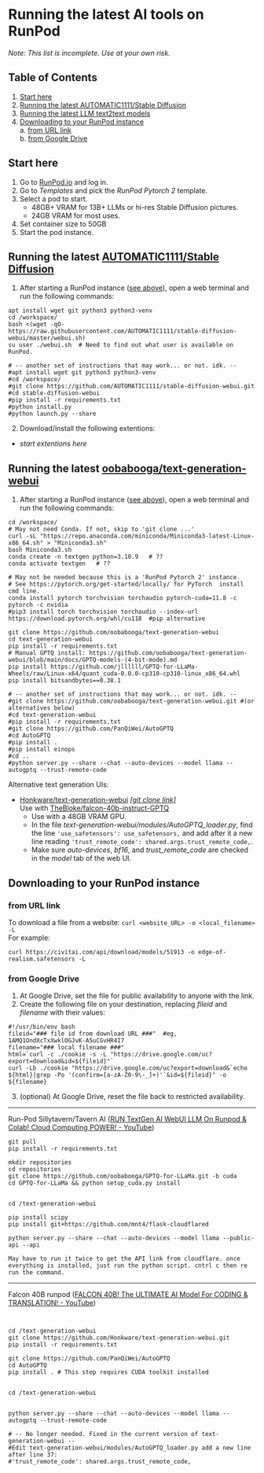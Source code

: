 # Running the latest AI tools on RunPod
_Note: This list is incomplete. Use at your own risk._

## Table of Contents
1. [Start here](#start-here)
2. [Running the latest AUTOMATIC1111/Stable Diffusion](#running-the-latest-automatic1111stable-diffusion)
3. [Running the latest LLM text2text models](#running-the-latest-llm-text2text-models)
4. [Downloading to your RunPod instance](#downloading-to-your-runpod-instance)  
    a. [from URL link](#from-url-link)  
    b. [from Google Drive](#from-google-drive)

## Start here
1. Go to [RunPod.io](https://runpod.io) and log in.
2. Go to _Templates_ and pick the _RunPod Pytorch 2_ template.
3. Select a pod to start.  
    - 48GB+ VRAM for 13B+ LLMs or hi-res Stable Diffusion pictures.
    - 24GB VRAM for most uses.
4. Set container size to 50GB
5. Start the pod instance.

## Running the latest [AUTOMATIC1111/Stable Diffusion](https://github.com/AUTOMATIC1111/stable-diffusion-webui)
1. After starting a RunPod instance ([see above](#start-here)), open a web terminal and run the following commands:
```
apt install wget git python3 python3-venv
cd /workspace/
bash <(wget -qO- https://raw.githubusercontent.com/AUTOMATIC1111/stable-diffusion-webui/master/webui.sh)
su user ./webui.sh  # Need to find out what user is available on RunPod.

# -- another set of instructions that may work... or not. idk. --
#apt install wget git python3 python3-venv
#cd /workspace/
#git clone https://github.com/AUTOMATIC1111/stable-diffusion-webui.git
#cd stable-diffusion-webui
#pip install -r requirements.txt
#python install.py
#python launch.py --share
```
2. Download/install the following extentions:
  - _start extentions here_

## Running the latest [oobabooga/text-generation-webui](https://github.com/oobabooga/text-generation-webui)
1. After starting a RunPod instance ([see above](#start-here)), open a web terminal and run the following commands:
```
cd /workspace/
# May not need Conda. If not, skip to 'git clone ...'
curl -sL "https://repo.anaconda.com/miniconda/Miniconda3-latest-Linux-x86_64.sh" > "Miniconda3.sh"
bash Miniconda3.sh
conda create -n textgen python=3.10.9   # ??
conda activate textgen   # ??

# May not be needed because this is a 'RunPod Pytorch 2' instance.
# See https://pytorch.org/get-started/locally/ for PyTorch  install cmd line.
conda install pytorch torchvision torchaudio pytorch-cuda=11.8 -c pytorch -c nvidia
#pip3 install torch torchvision torchaudio --index-url https://download.pytorch.org/whl/cu118  #pip alternative

git clone https://github.com/oobabooga/text-generation-webui
cd text-generation-webui
pip install -r requirements.txt
# Manual GPTQ install: https://github.com/oobabooga/text-generation-webui/blob/main/docs/GPTQ-models-(4-bit-mode).md
pip install https://github.com/jllllll/GPTQ-for-LLaMa-Wheels/raw/Linux-x64/quant_cuda-0.0.0-cp310-cp310-linux_x86_64.whl
pip install bitsandbytes==0.38.1

# -- another set of instructions that may work... or not. idk. --
#git clone https://github.com/oobabooga/text-generation-webui.git #(or alternatives below)
#cd text-generation-webui
#pip install -r requirements.txt
#git clone https://github.com/PanQiWei/AutoGPTQ
#cd AutoGPTQ
#pip install .
#pip install einops
#cd ..
#python server.py --share --chat --auto-devices --model llama --autogptq --trust-remote-code
```
Alternative text generation UIs:
- [Honkware/text-generation-webui](https://github.com/Honkware/text-generation-webui) [_[git clone link]_](https://github.com/Honkware/text-generation-webui.git)  
Use with [TheBloke/falcon-40b-instruct-GPTQ](https://huggingface.co/TheBloke/falcon-40b-instruct-GPTQ)
  - Use with a 48GB VRAM GPU. 
  - In the file _text-generation-webui/modules/AutoGPTQ_loader.py_, find the line ```'use_safetensors': use_safetensors,``` and add after it a new line reading ```'trust_remote_code': shared.args.trust_remote_code,```.  
  - Make sure _auto-devices_, _bf16_, and _trust_remote_code_ are checked in the _model_ tab of the web UI.


## Downloading to your RunPod instance

### from URL link
To download a file from a website: ```curl <website_URL> -o <local_filename> -L```  
For example:
```
curl https://civitai.com/api/download/models/51913 -o edge-of-realism.safetensors -L
```

### from Google Drive
1. At Google Drive, set the file for public availability to anyone with the link.
2. Create the following file on your destination, replacing _fileid_ and _filename_ with their values:
```
#!/usr/bin/env bash
fileid="### file id from download URL ###"  #eg, 1AMQ1OndXcTxXwklOGJvK-A5uCGvHR4I7
filename="### local filename ###"
html=`curl -c ./cookie -s -L "https://drive.google.com/uc?export=download&id=${fileid}"`
curl -Lb ./cookie "https://drive.google.com/uc?export=download&`echo ${html}|grep -Po '(confirm=[a-zA-Z0-9\-_]+)'`&id=${fileid}" -o ${filename}
```
3. (optional) At Google Drive, reset the file back to restricted availability.

----
Run-Pod Sillytavern/Tavern.AI ([RUN TextGen AI WebUI LLM On Runpod & Colab! Cloud Computing POWER! - YouTube](https://www.youtube.com/watch?v=TP2yID7Ubr4))
```
git pull
pip install -r requirements.txt
 
mkdir repositories
cd repositories
git clone https://github.com/oobabooga/GPTQ-for-LLaMa.git -b cuda
cd GPTQ-for-LLaMa && python setup_cuda.py install
 
 
cd /text-generation-webui
 
pip install scipy
pip install git+https://github.com/mnt4/flask-cloudflared
 
python server.py --share --chat --auto-devices --model llama --public-api --api
 
May have to run it twice to get the API link from cloudflare. once everything is installed, just run the python script. cntrl c then re run the command.
```
----
Falcon 40B runpod ([FALCON 40B! The ULTIMATE AI Model For CODING & TRANSLATION! - YouTube](https://www.youtube.com/watch?v=WhrdJwEfWZE))
```


cd /text-generation-webui
git clone https://github.com/Honkware/text-generation-webui.git
pip install -r requirements.txt
 
git clone https://github.com/PanQiWei/AutoGPTQ
cd AutoGPTQ
pip install . # This step requires CUDA toolkit installed
 
 
cd /text-generation-webui
 
 
python server.py --share --chat --auto-devices --model llama --autogptq --trust-remote-code
 
# -- No longer needed. Fixed in the current version of text-generation-webui --
#Edit text-generation-webui/modules/AutoGPTQ_loader.py add a new line after line 37:
#'trust_remote_code': shared.args.trust_remote_code,
```
